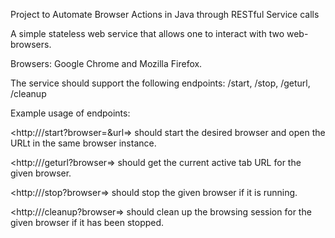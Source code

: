 Project to Automate Browser Actions in Java through RESTful Service calls

A simple stateless web service that allows one to interact with two web-browsers. 

Browsers: Google Chrome and Mozilla Firefox. 

The service should support the following endpoints: /start, /stop, /geturl, /cleanup

Example usage of endpoints:

<http://<server>/start?browser=<browser>&url=<url>> should start the desired browser and open the URLt in the same browser instance.

<http://<server>/geturl?browser=<browser>> should get the current active tab URL for the given browser.

<http://<server>/stop?browser=<browser>> should stop the given browser if it is running.

<http://<server>/cleanup?browser=<browser>> should clean up the browsing session for the given browser if it has been stopped.
